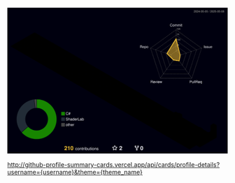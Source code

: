 
![3D GitHub Profile](https://raw.githubusercontent.com/UzCaroco/UzCaroco/main/profile-3d-contrib/profile-night-rainbow.svg)

http://github-profile-summary-cards.vercel.app/api/cards/profile-details?username={username}&theme={theme_name}
